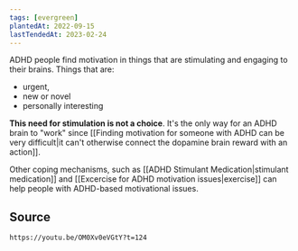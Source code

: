 ```yaml
---
tags: [evergreen]
plantedAt: 2022-09-15
lastTendedAt: 2023-02-24
---
```


ADHD people find motivation in things that are stimulating and engaging to their brains. Things that are:

* urgent,
* new or novel
* personally interesting

**This need for stimulation is not a choice**. It's the only way for an ADHD brain to "work" since [[Finding motivation for someone with ADHD can be very difficult|it can't otherwise connect the dopamine brain reward with an action]].

Other coping mechanisms, such as [[ADHD Stimulant Medication|stimulant medication]] and [[Excercise for ADHD motivation issues|exercise]] can help people with ADHD-based motivational issues.

## Source

```vid
https://youtu.be/OM0Xv0eVGtY?t=124
```
